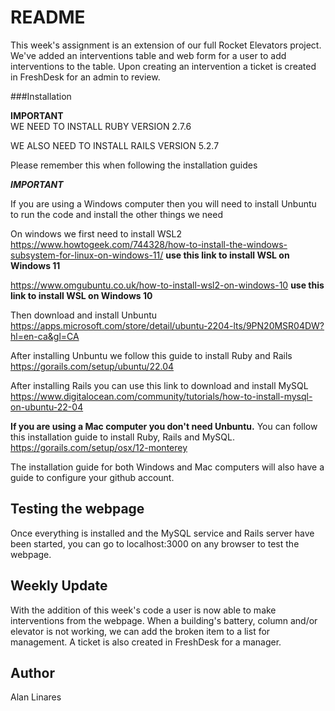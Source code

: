 # README

This week's assignment is an extension of our full Rocket Elevators project. We've added an interventions table and web form for a user to add interventions to the table. Upon creating an intervention a ticket is created in FreshDesk for an admin to review. 

###Installation

******IMPORTANT******  
WE NEED TO INSTALL RUBY VERSION 2.7.6 

WE ALSO NEED TO INSTALL RAILS VERSION 5.2.7


Please remember this when following the installation guides

   *********IMPORTANT*********

If you are using a Windows computer then you will need to install Unbuntu to run the code and install the other things we need

On windows we first need to install WSL2
https://www.howtogeek.com/744328/how-to-install-the-windows-subsystem-for-linux-on-windows-11/   **use this link to install WSL on Windows 11**

https://www.omgubuntu.co.uk/how-to-install-wsl2-on-windows-10 **use this link to install WSL on Windows 10**

Then download and install Unbuntu
https://apps.microsoft.com/store/detail/ubuntu-2204-lts/9PN20MSR04DW?hl=en-ca&gl=CA

After installing Unbuntu we follow this guide to install Ruby and Rails 
https://gorails.com/setup/ubuntu/22.04

After installing Rails you can use this link to download and install MySQL
https://www.digitalocean.com/community/tutorials/how-to-install-mysql-on-ubuntu-22-04

**If you are using a Mac computer you don't need Unbuntu.** You can follow this installation guide to install Ruby, Rails and MySQL. 
https://gorails.com/setup/osx/12-monterey

The installation guide for both Windows and Mac computers will also have a guide to configure your github account. 
 
## Testing the webpage

Once everything is installed and the MySQL service and Rails server have been started, you can go to localhost:3000 on any browser to test the webpage. 

## Weekly Update
With the addition of this week's code a user is now able to make interventions from the webpage. When a building's battery, column and/or elevator is not working, we can add the broken item to a list for management. A ticket is also created in FreshDesk for a manager. 



## Author

Alan Linares
     
